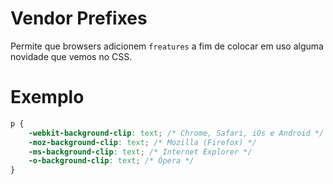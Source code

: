 # Vendor Prefixes

Permite que browsers adicionem `freatures` a fim de colocar em uso alguma novidade que vemos no CSS.

# Exemplo

```css
p {
    -webkit-background-clip: text; /* Chrome, Safari, iOs e Android */
    -moz-background-clip: text; /* Mozilla (Firefox) */
    -ms-background-clip: text; /* Internet Explorer */
    -o-background-clip: text; /* Ópera */
}
```